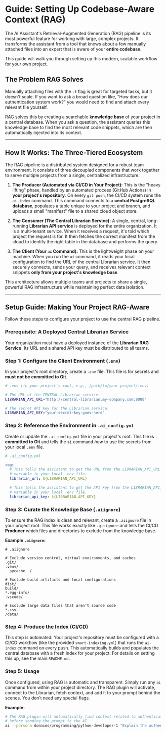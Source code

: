 # Guide: Setting Up Codebase-Aware Context (RAG)

The AI Assistant's Retrieval-Augmented Generation (RAG) pipeline is its most powerful feature for working with large, complex projects. It transforms the assistant from a tool that knows about a few manually attached files into an expert that is aware of your **entire codebase**.

This guide will walk you through setting up this modern, scalable workflow for your own project.

## The Problem RAG Solves

Manually attaching files with the `-f` flag is great for targeted tasks, but it doesn't scale. If you want to ask a broad question like, "How does our authentication system work?" you would need to find and attach every relevant file yourself.

RAG solves this by creating a searchable **knowledge base** of your project in a central database. When you ask a question, the assistant queries this knowledge base to find the most relevant code snippets, which are then automatically injected into its context.

---

## How It Works: The Three-Tiered Ecosystem

The RAG pipeline is a distributed system designed for a robust team environment. It consists of three decoupled components that work together to serve multiple projects from a single, centralized infrastructure.

1.  **The Producer (Automated via CI/CD in Your Project):**
    This is the "heavy lifting" phase, handled by an automated process (GitHub Actions) in **your project's repository**. On every `git push`, the CI/CD system runs the `ai-index` command. This command connects to a **central PostgreSQL database**, populates a table unique to your project and branch, and uploads a small "manifest" file to a shared cloud object store.

2.  **The Consumer (The Central Librarian Service):**
    A single, central, long-running **Librarian API service** is deployed for the entire organization. It is a multi-tenant service. When it receives a request, it's told which project the request is for. It then fetches the correct manifest from the cloud to identify the right table in the database and performs the query.

3.  **The Client (Your `ai` Command):**
    This is the lightweight phase on your machine. When you run the `ai` command, it reads your local configuration to find the URL of the central Librarian service. It then securely connects, sends your query, and receives relevant context snippets **only from your project's knowledge base**.

This architecture allows multiple teams and projects to share a single, powerful RAG infrastructure while maintaining perfect data isolation.

---

## Setup Guide: Making Your Project RAG-Aware

Follow these steps to configure your project to use the central RAG pipeline.

### Prerequisite: A Deployed Central Librarian Service

Your organization must have a deployed instance of the **Librarian RAG Service**. Its URL and a shared API key must be distributed to all teams.

### Step 1: Configure the Client Environment (`.env`)

In your project's root directory, create a `.env` file. This file is for secrets and **must not be committed to Git**.

```bash
# .env (in your project's root, e.g., /path/to/your-project/.env)

# The URL of the CENTRAL Librarian service.
LIBRARIAN_API_URL="http://central-librarian.my-company.com:8000"

# The secret API key for the Librarian service.
LIBRARIAN_API_KEY="your-secret-key-goes-here"
```

### Step 2: Reference the Environment in `.ai_config.yml`

Create or update the `.ai_config.yml` file in your project's root. This file **is committed to Git** and tells the `ai` command *how* to use the secrets from your local `.env` file.

```yaml
# .ai_config.yml

rag:
  # This tells the assistant to get the URL from the LIBRARIAN_API_URL
  # variable in your local .env file.
  librarian_url: ${LIBRARIAN_API_URL}

  # This tells the assistant to get the API key from the LIBRARIAN_API_KEY
  # variable in your local .env file.
  librarian_api_key: ${LIBRARIAN_API_KEY}
```

### Step 3: Curate the Knowledge Base (`.aiignore`)

To ensure the RAG index is clean and relevant, create a `.aiignore` file in your project root. This file works exactly like `.gitignore` and tells the CI/CD **Producer** which files and directories to exclude from the knowledge base.

**Example `.aiignore`:**
```
# .aiignore

# Exclude version control, virtual environments, and caches
.git/
.venv/
__pycache__/

# Exclude build artifacts and local configurations
dist/
build/
*.egg-info/
.vscode/

# Exclude large data files that aren't source code
*.csv
/data/
```

### Step 4: Produce the Index (CI/CD)

This step is automated. Your project's repository must be configured with a CI/CD workflow (like the provided `smart-indexing.yml`) that runs the `ai-index` command on every push. This automatically builds and populates the central database with a fresh index for your project. For details on setting this up, see the main `README.md`.

### Step 5: Usage

Once configured, using RAG is automatic and transparent. Simply run any `ai` command from within your project directory. The RAG plugin will activate, connect to the Librarian, fetch context, and add it to your prompt behind the scenes. You don't need any special flags.

**Example:**
```bash
# The RAG plugin will automatically find context related to authentication
# before sending the prompt to the AI.
ai --persona domains/programming/python-developer-1 "Explain the authentication flow in this project."
```
